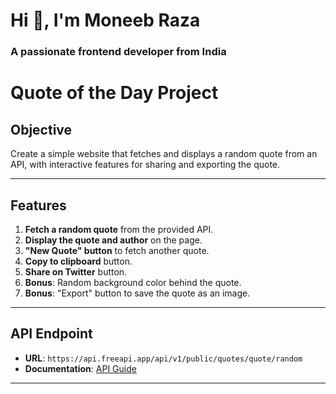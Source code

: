 Hi 👋, I'm Moneeb Raza
======================

### A passionate frontend developer from India


# Quote of the Day Project

## Objective
Create a simple website that fetches and displays a random quote from an API, with interactive features for sharing and exporting the quote.

---

## Features
1. **Fetch a random quote** from the provided API.
2. **Display the quote and author** on the page.
3. **"New Quote" button** to fetch another quote.
4. **Copy to clipboard** button.
5. **Share on Twitter** button.
6. **Bonus**: Random background color behind the quote.
7. **Bonus**: "Export" button to save the quote as an image.

---

## API Endpoint
- **URL**: `https://api.freeapi.app/api/v1/public/quotes/quote/random`
- **Documentation**: [API Guide](https://freeapi.hashnode.space/api-guide/apireference/getARandomQuote)

---
